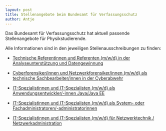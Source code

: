 ```yaml
---
layout: post
title: Stellenangebote beim Bundesamt für Verfassungsschutz
author: Antje
---
```


Das Bundesamt für Verfassungsschutz hat aktuell passende Stellenangebote für Physikstudierende.

Alle Informationen sind in den jeweiligen Stellenausschreibungen zu finden:

* [Technische Referentinnen und Referenten (m/w/d) in der Analyseunterstützung und Datengewinnung](dokumente/ausschreibungen_jobboerse/2020-04-03_verfassungsschutz.pdf)

* [Cyberforensiker/innen und Netzwerkforensiker/innen (m/w/d) als technische Sachbearbeiter/innen in der Cyberabwehr](dokumente/ausschreibungen_jobboerse/2020-04-03_verfassungsschutz2.pdf)

* [IT-Spezialistinnen und IT-Spezialisten (m/w/d) als Anwendungsentwickler/-innen Java/Java EE](dokumente/ausschreibungen_jobboerse/2020-04-03_verfassungsschutz3.pdf)

* [IT-Spezialistinnen und IT-Spezialisten (m/w/d) als System- oder Fachadministratoren/-administratorinnen](dokumente/ausschreibungen_jobboerse/2020-04-03_verfassungsschutz4.pdf)

* [IT-Spezialistinnen und IT-Spezialisten (m/w/d) für Netzwerktechnik / Netzwerkadministration](dokumente/ausschreibungen_jobboerse/2020-04-03_verfassungsschutz5.pdf)

